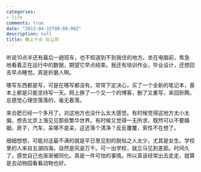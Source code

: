 ```yaml
---
categories:
- life
comments: true
date: "2013-04-15T00:00:00Z"
description: null
title: 晚上十点 在公司
---
```

听说10点半还有最后一趟班车，也不知道到不到我住的地方。坐在电脑前，焦急地看着正在运行中的数据，期望它早点结束。我还有培训作业，毕业设计，还想回去早点睡觉。真是折磨人啊。

哪写东西都是写，可是在哪写都没有。常常下定决心，买了一个全新的笔记本，基本上都是只能坚持写一天。网上换了一个又一个的博客，删了又重写，来回折腾。总感觉心理空落落的，毫无着落。

来合肥已经一个多月了。对这地方也没什么太大感觉。有时候觉得这地方太小太偏，想去北京上海见见那些繁华世界。有时候又觉得一无所求，既然可以不要婚姻，房子，汽车，呆哪不是呆，这还落个清净？反反覆覆，索性不在想了。

细细想想，可能对这最不满的就是平日里见到的脱俗之人太少，尤其是女生。学校里的人来自五湖四海，自然是风姿万千。可一出学校，就立马见到差距。时间久了，感觉自己也渐渐被同化。真是一件可怕的事情。所以真该经常出去走走，就算是去动物园看看动物也好。
